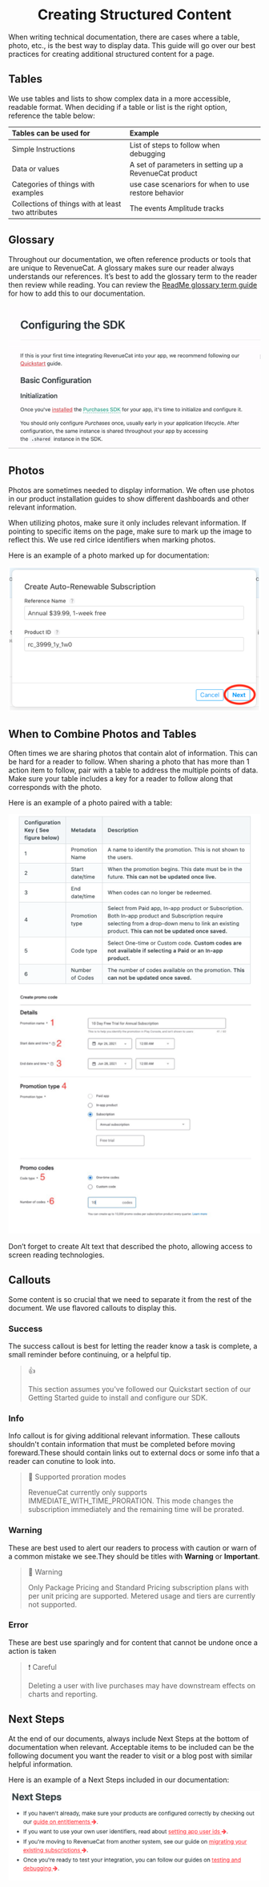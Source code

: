 # <div align='center'>  Creating Structured Content 


When writing technical documentation, there are cases where a table, photo, etc., is the best way to display data. This guide will go over our best practices for creating additional structured content for a page.

## Tables   
We use tables and lists to show complex data in a more accessible, readable format. When deciding if a table or list is the right option, reference the table below:

| Tables can be used for  |      Example      |  
|:------------|:-----------------|
|Simple Instructions |  List of steps to follow when debugging  |
| Data or values |    A set of parameters in setting up a RevenueCat product | 
|Categories of things with examples| use case scenariors for when to use restore behavior |
|Collections of things with at least two attributes| The events Amplitude tracks|
  
## Glossary
Throughout our documentation, we often reference products or tools that are unique to RevenueCat. A glossary makes sure our reader always understands our references. It’s best to add the glossary term to the reader then review while reading. You can review the [ReadMe glossary term guide](https://blog.readme.com/glossary/) for how to add this to our documentation. 
<div align='center'>
<img src="ezgif.com-gif-maker.gif"/>
</div>

## Photos
Photos are sometimes needed to display information. We often use photos in our product installation guides to show different dashboards and other relevant information. 

When utilizing photos, make sure it only includes relevant information. If pointing to specific items on the page, make sure to mark up the image to reflect this. We use red cirlce identifiers when marking photos.

Here is an example of a photo marked up for documentation:
<div align='center'>
<img src='Screen Shot 2021-05-17 at 4.27.00 PM.png'/>
</div>

 ## When to Combine Photos and Tables
 Often times we are sharing photos that contain alot of information. This can be hard for a reader to follow. When sharing a photo that has more than 1 action item to follow, pair with a table to address the multiple points of data. Make sure your table includes a key for a reader to follow along that corresponds with the photo. 
 
 Here is an example of a photo paired with a table:
 <div align='center'>
<img src='Screen Shot 2021-06-08 at 10.17.54 AM.png'/>
</div>
 
 
Don’t forget to create Alt text that described the photo, allowing access to screen reading technologies.

## Callouts
Some content is so crucial that we need to separate it from the rest of the document. We use flavored callouts to display this. 

### Success
The success callout is best for letting the reader know a task is complete,  a small reminder before continuing, or a helpful tip. 

> 👍  
> 
> This section assumes you've followed our Quickstart section of our Getting Started guide to install and configure our SDK.


### Info 
Info callout is for giving additional relevant information. These callouts shouldn't contain information that must be completed before moving foreward.These should contain links out to external docs or some info that a reader can conutine to look into. 

>📘  Supported proration modes
>
> RevenueCat currently only supports IMMEDIATE_WITH_TIME_PRORATION. This mode changes the subscription immediately and the remaining time will be prorated.


### Warning 
These are best used to alert our readers to process with caution or warn of a common mistake we see.They should be titles with **Warning** or **Important**. 

> 🚧  Warning
> 
> Only Package Pricing and Standard Pricing subscription plans with per unit pricing are supported. Metered usage and tiers are currently not supported.
  
### Error
These are best use sparingly and for content that cannot be undone once a action is taken

>❗  Careful
> 
> Deleting a user with live purchases may have downstream effects on charts and reporting.


## Next Steps 
At the end of our documents, always include Next Steps at the bottom of documentation when relevant. Acceptable items to be included can be the following document you want the reader to visit or a blog post with similar helpful information. 

Here is an example of a Next Steps included in our documentation:

<img src='Screen Shot 2021-05-17 at 4.24.09 PM.png'/>
